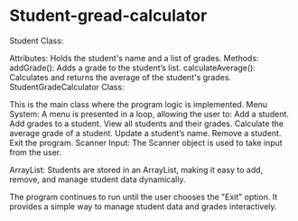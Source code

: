 # Student-gread-calculator
Student Class:

Attributes: Holds the student's name and a list of grades.
Methods:
addGrade(): Adds a grade to the student’s list.
calculateAverage(): Calculates and returns the average of the student's grades.
StudentGradeCalculator Class:

This is the main class where the program logic is implemented.
Menu System: A menu is presented in a loop, allowing the user to:
Add a student.
Add grades to a student.
View all students and their grades.
Calculate the average grade of a student.
Update a student’s name.
Remove a student.
Exit the program.
Scanner Input: The Scanner object is used to take input from the user.

ArrayList: Students are stored in an ArrayList, making it easy to add, remove, and manage student data dynamically.

The program continues to run until the user chooses the "Exit" option. It provides a simple way to manage student data and grades interactively.
